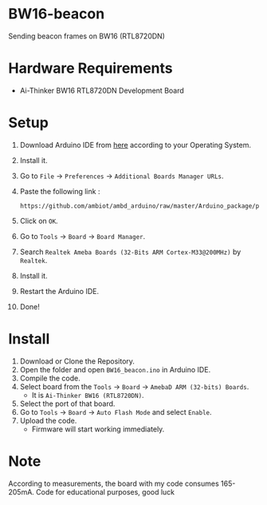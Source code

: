 # BW16-beacon
Sending beacon frames on BW16 (RTL8720DN)

# Hardware Requirements
- Ai-Thinker BW16 RTL8720DN Development Board

# Setup
1. Download Arduino IDE from [here](https://www.arduino.cc/en/software) according to your Operating System.
2. Install it.
3. Go to `File` → `Preferences` → `Additional Boards Manager URLs`.
4. Paste the following link :
   
   ```
   https://github.com/ambiot/ambd_arduino/raw/master/Arduino_package/package_realtek_amebad_index.json
   ```
5. Click on `OK`.
6. Go to `Tools` → `Board` → `Board Manager`.
7. Search `Realtek Ameba Boards (32-Bits ARM Cortex-M33@200MHz)` by `Realtek`.
8. Install it.
9. Restart the Arduino IDE.
10. Done!

# Install
1. Download or Clone the Repository.
2. Open the folder and open `BW16_beacon.ino` in Arduino IDE.
3. Compile the code.
4. Select board from the `Tools` → `Board` → `AmebaD ARM (32-bits) Boards`.
   - It is `Ai-Thinker BW16 (RTL8720DN)`.
6. Select the port of that board.
7. Go to `Tools` → `Board` → `Auto Flash Mode` and select `Enable`.
8. Upload the code.
   - Firmware will start working immediately.

# Note
According to measurements, the board with my code consumes 165-205mA.
Code for educational purposes, good luck
